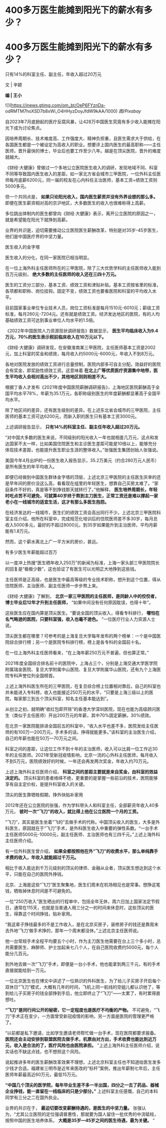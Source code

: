 # 400多万医生能摊到阳光下的薪水有多少？

# 400多万医生能摊到阳光下的薪水有多少？

只有14%的科室主任、副主任，年收入超过20万元

文 | 辛颖

**编 | 王小**

![](https://inews.gtimg.com/om_bt/OeP6FYznDa-
odRMTM7hoXSD7b8xWi_O4HHyzDoyJfdW9kAA/1000) _图/Pixabay_

自2023年7月底掀起的医疗反腐风暴，让428万中国医生究竟有多少收入能摊在阳光下成为讨论焦点。

因培养周期长、技术难度高、工作强度大、精神负担重，且医生需求大于供给，在各国医生都是一个被设定为高收入的职业。想要评上国内医生的最高职称——主任医师，晋升最快的博士，毕业后也要工作至少八年。越是在顶尖医院，晋升的难度就越大。

《财经·大健康》曾做过一个多地公立医院医生收入的调研，发现地域不同、科室不同等导致国内医生收入的差距，如一家北方省会城市三甲医院，一位外科主任医师每月底薪6200元，同一届的校友在心内科任主治医师，基本工资+绩效工资则5000多元。

但一个共同点是， **如果只论阳光收入，国内医生薪资并没有外界设想的那么多。** 即便在医生薪资相对高的京沪地区，大多数医生的收入也很难称得上高薪。

多位跳出体制内的医生都曾向《财经∙大健康》表示，离开公立医院的原因之一，就是希望能在阳光下就挣到高薪。

业界的共识是，迫切需要推动公立医院医生薪酬改革，特别是对35岁-45岁医生，他们是中国医疗界的中坚力量。

医生收入的金字塔

医生收入的分化，在同一家医院已相当明显。

在一位上海外科主任医师所在的三甲医院，除了三大优势学科的主任医师收入能到百万元级别， **绝大多数的主任医师的收入还在三四十万元。**

医生的工资分三部分，基本工资、绩效工资和津贴补贴。基本工资按省里的标准，各项都和职称、岗位挂钩，固定不变，绩效工资也要看医院和科室的平均收入水平。

目前国家事业单位专业技术人员，岗位工资标准是每月1510元-6010元；薪级工资标准，每月260元-7204元。还有就是绩效工资。经济发达地区的医院，有的人均基础绩效工资可达到事业单位人均水平的1.5倍。

《2022年中国医院人力资源现状调研报告》数据显示， **医生平均临床收入为9.4万元，70%的医生表示税前临床收入在10万元以下。**

《财经·大健康》调研发现，在安徽淮南某三甲医院，主任医师基本工资是2002元，加上科室的奖金和绩效，每月收入约5000元-6000元，年收入不到8万元。

各地对医院发放的绩效工资进行总量控制，医院内部多可自主分配。效益好的医院会有奖金，即奖励性绩效工资。这意味着
**在北上广等优质医疗资源集中地带，医生平均收入会相对高出不少，其他地区则则相差不大。**

根据丁香人才发布《2021年度中国医院薪酬调研报告》，上海地区医院薪酬高于全国平均水平78%，年薪为35.1万元，各职称级别医生的年度薪酬都显著高于全国平均水平。

除了地区间的差异，还有医生级别的差异。在上述东北省会城市的三甲医院，主任医师的基本工资可达6200元，而新入职的医生只有基本工资3000元。

上述调研报告显示， **只有14%的科室主任、副主任年收入超过20万元。**

“对中国大多数的医生来说，不同级别的阳光收入一年也就相差几万元，这点和发达国家不太一样，比如美国住院医生和主诊医生差距可能是10倍以上，能够充分体现技术差距，也能提升医生职业生涯的整体收入。”张强医生集团创始人张强说。

美国今年4月出炉的一份医生收入报告显示，35.2万美元（约合280万元人民币）是所有医生的年平均收入。

即便已经做到中国医生群体金字塔的顶层，上述北京三甲医院的主任医生庆幸的还是早年间的房价没这么高，看看现在组里的年轻医生，想靠自己买房太难了。“家庭条件不好的，真是等不到挣钱那天就转行了。”他解释，
**医生培养周期长，年轻时吃点苦不可避免，可就算40岁终于熬到主刀医生，正常工资还是难以撑起一家老小在一线城市的适宜生活，这才有那么多医生抱怨。**

在经济发达的一线城市，医生们的绩效工资会高出同行不少。上述北京三甲医院科室主任介绍，他所在科室中，完成规范化培训后的住院医师差不多30岁，每月总收入5000多元，最好的不超过8000元，到35岁如果能升到主治医师，平均月薪能有1.8万元。

然而，这个薪水离北上广一平方米的房价，甚远。

有多少医生年薪能超过百万

以一度冲上热搜“医生晒年收入250万”的新闻为标准，上海一家头部三甲医院院长的回复是“极极少数”，这也验证了有医生可以光明正大地挣到这些钱。

主任医师是正高级，也是医生中最高等级的专业技术职称，想升到这个位置，得从住院医师、主治医师、副主任医师一步步熬上来。

《财经·大健康》了解到， **北京一家三甲医院的主任医师，是同龄人中的佼佼者，博士毕业后12年才升到主任医师，** “如果中间没有任何原因耽误，也得十年”。

这些医生应在国内算是顶尖医生。“要说全国的顶尖收入，得看专科排行， **哪怕在名气略逊的医院，只要科室强，收入也毫不逊色。**
”一位医疗行业人力资源人士说。

顶尖医生都在哪里？可参考的是上海复旦大学每年发布的两个榜单：一个是中国医院综合排行榜；另一个是医院专科排行榜，榜上是各专科的全国前十名。

在一位上海外科主任医师看来，“在上海年薪250万元不普遍，但也算正常。”

2021年度全国综合排名前十的医院中，上海占三个，分别是上海交通大学医学院附属瑞金医院、复旦大学附属中山医院、复旦大学附属华山医院，还有九个上海医院专科声誉位列全国榜首。

上述上海外科医生所在的三甲医院，在复旦综合榜上位置相对靠后，自己的科室也并未能进入专科榜，收入也能接近250万元的水平，“只要是上海三级以上的医院，每家那三到五个顶尖科室，知名主任基本能达到”。

从创立之初，就明确“收红包即开除”的香港大学深圳医院，现在也能为高级顾问医生（类似于主任医师）开出200万元的年薪，其中70%固定薪酬，30%绩效。

在北京一家医院能排进全国前五的科室中，“收入水平也差不多，医院发给主任医师的有100万—200万元，手术多的话，挣得就能更多。”该科室的主治医生介绍，自己的年薪也能在50万—70万元之间。

科室之间的差距，让这位工作不到十年的主治医师，收入可以比肩一位工作近30年的主任医师。2021年受新冠疫情影响，北京一流的心外科主任医师，每月收入不到5万元，医院绩效好的时候，一年还会再发两次奖金，年收入约70万元。

上述上海外科主任医师介绍， **科室之间的差距主要就是来自奖金，由科室的效益决定的。**
顶尖科室的患者络绎不绝，更重要的是掌握一些前沿的技术，医院能够享有自主定价权，是提升科室收入的关键。

顶尖的医生靠牺牲假期，挣外快贴补家用

2012年还在公立医院的张强，作为学科带头人和科室主任，全部薪资年收入40多万元， **彼时一次“飞刀”的收入，就比得上他在公立医院一个月的工资。**

“飞刀”，其实是医生坐着“飞的”去做手术的代称。中国顶尖收入的医生，大多是外科医生，原因就在于“飞刀”手术，是外科医生收入中重要的弹性系数。“一台手术主任医师5000元-10000元，副主任医师、主治医师也有三四千元。”上述上海外科主任医师介绍。

有一位外科医生曾介绍， **如果全都按照他在外“飞刀”的收费水平，那么单纯靠手术费的收入，年收入就能超过千万元。**

相比于收入能达到千万元级别的顶尖的律师、金融从业者，顶尖医生想达到这个水平，只能在自己的医院外挣钱。

北京、上海是这些“飞刀”医生聚集地，医生们周末在机场相见也是常事。想挣这笔钱，牺牲掉休息时间是不可避免的。

一位“250万收入”医生晒出的行程单中，包括全年无休，周六日加上国家法定节假日，通常在115天，也就是当普通人用三分之一的时间来休息时，这些顶尖的医生，得靠这个时间挣钱，贴补家用。

“我这辈子挣钱最多的不是工作收入，是在北京买房子，装修房子的钱还是靠周末去外地‘飞刀’做手术挣的，那年一个周末都没休。”上述北京主任医师说。

他一台常规手术全程平均要五个小时，作为主刀医生他需要在台上三个多小时，总共需要医生、麻醉师、护士加起来七八个人，在自己医院收费约5000元，每个人能分几百元。

到外地去做一次“飞刀”手术，即便是一台小手术，他也能拿到两三千元，有的手术直接就能给到一万元。

一位北京医生也在博文中讲述了一位熟识的外科医生，为了给儿子买房子开启每个双休日“飞刀”模式，大概有几年的时间，飞机上同一航线的空姐儿都认识他了，等到给儿子买房子的钱全部挣到手后，他立即终止了“飞刀”——太累了，有时累得直想吐。

**“飞刀”是同行间公开的秘密，它一定程度也是医疗不均衡的产物。**
不可避免，“飞刀”手术正在变少，一方面曾受新冠疫情的影响，另一方面是医院的管理更严格了。

“以前都是私下邀请，比如学生邀请老师帮忙做一台手术，现在医院都要求报备。
**医院还会主动安排到联盟医院去做手术，机票由对方出，手术收费也能达到近万元，收入是合法的了，医疗风险也由医院承担。**
”上述上海外科主任医师介绍，说实话也不缺这点钱，也不想担这个风险。

说起推进多年的医生薪酬改革效果不理想，上述北京科室主任也不知道给医生发多少钱才合适。福建省三明市是近年来医改的“标杆”案例，推出年薪制七年后，主任医师年薪最高近60万元，最低15万元。

**“中国几个顶尖的医学院，每年毕业生差不多一半出国，四分之一去了药品、器械企业挣钱，能一直留在一线临床的只是少部分。”**
上述科室主任感慨，自己的本科同学有三分之二在国外执业。

业界的共识在于， **最迫切要改变薪酬待遇的，是医生的中坚力量。**
张强认为，“尤其公立医院的定位强调普惠性，那就要为国人留住一批优秀的中流砥柱，按照中国的医生培养体系，
**大概是35岁—45岁之间的医生待遇，最为关键。** ”

